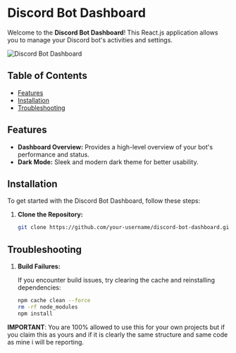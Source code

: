 # Discord Bot Dashboard

Welcome to the **Discord Bot Dashboard**! This React.js application allows you to manage your Discord bot's activities and settings.

![Discord Bot Dashboard](https://img.shields.io/badge/Discord_Bot_Dashboard-React.js-blue)

## Table of Contents

- [Features](#features)
- [Installation](#installation)
- [Troubleshooting](#Troubleshooting)

## Features

- **Dashboard Overview:** Provides a high-level overview of your bot's performance and status.
- **Dark Mode:** Sleek and modern dark theme for better usability.

## Installation

To get started with the Discord Bot Dashboard, follow these steps:

1. **Clone the Repository:**

   ```bash
   git clone https://github.com/your-username/discord-bot-dashboard.git

## Troubleshooting

1. **Build Failures:**

   If you encounter build issues, try clearing the cache and reinstalling dependencies:

   ```bash
   npm cache clean --force
   rm -rf node_modules
   npm install

**IMPORTANT**: You are 100% allowed to use this for your own projects but if you claim this as yours and if it is clearly the same structure and same code as mine i will be reporting.
